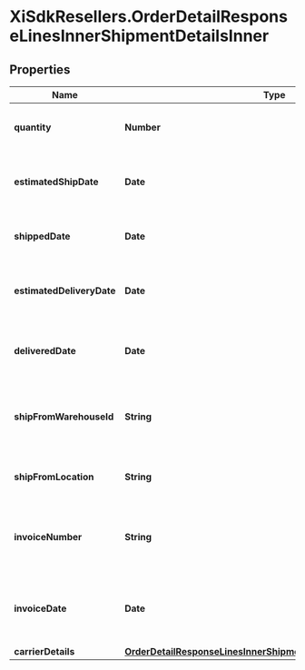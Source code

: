 # XiSdkResellers.OrderDetailResponseLinesInnerShipmentDetailsInner

## Properties

Name | Type | Description | Notes
------------ | ------------- | ------------- | -------------
**quantity** | **Number** | The quantity shipped of the line item. | [optional] 
**estimatedShipDate** | **Date** | The estimated ship date for the line item. | [optional] 
**shippedDate** | **Date** | The date the line item was shipped. | [optional] 
**estimatedDeliveryDate** | **Date** | The date the line item is expected to be delivered. | [optional] 
**deliveredDate** | **Date** | The actual date of delivery of the line item. | [optional] 
**shipFromWarehouseId** | **String** | The ID of the warehouse the product will ship from. | [optional] 
**shipFromLocation** | **String** | The city and state the line item ships from. | [optional] 
**invoiceNumber** | **String** | The Ingram Micro invoice number for the line item. | [optional] 
**invoiceDate** | **Date** | The date the IngramMicro invoice was created for the line item. | [optional] 
**carrierDetails** | [**OrderDetailResponseLinesInnerShipmentDetailsInnerCarrierDetails**](OrderDetailResponseLinesInnerShipmentDetailsInnerCarrierDetails.md) |  | [optional] 


